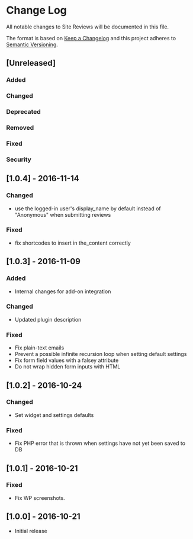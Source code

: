 # Change Log

All notable changes to Site Reviews will be documented in this file.

The format is based on [Keep a Changelog](http://keepachangelog.com/) and this project adheres to [Semantic Versioning](http://semver.org/).

## [Unreleased]
### Added
### Changed
### Deprecated
### Removed
### Fixed
### Security

## [1.0.4] - 2016-11-14

### Changed
- use the logged-in user's display_name by default instead of "Anonymous" when submitting reviews

### Fixed
- fix shortcodes to insert in the_content correctly

## [1.0.3] - 2016-11-09

### Added
- Internal changes for add-on integration

### Changed
- Updated plugin description

### Fixed
- Fix plain-text emails
- Prevent a possible infinite recursion loop when setting default settings
- Fix form field values with a falsey attribute
- Do not wrap hidden form inputs with HTML

## [1.0.2] - 2016-10-24

### Changed
- Set widget and settings defaults

### Fixed
- Fix PHP error that is thrown when settings have not yet been saved to DB

## [1.0.1] - 2016-10-21

### Fixed
- Fix WP screenshots.

## [1.0.0] - 2016-10-21
- Initial release
